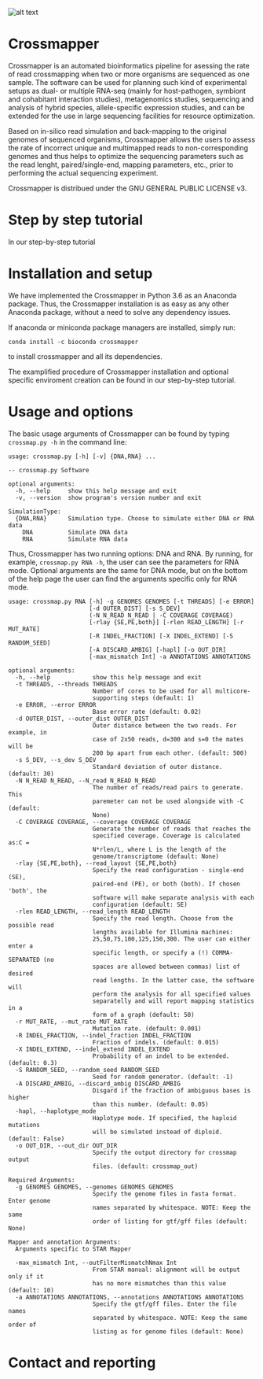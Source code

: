 ![alt text](https://image.ibb.co/bs7fAV/logos.png)

# Crossmapper

Crossmapper is an automated bioinformatics pipeline for asessing the rate of read crossmapping when two or more organisms are sequenced as one sample. The software can be used for planning such kind of experimental setups as dual- or multiple RNA-seq (mainly for host-pathogen, symbiont and cohabitant interaction studies), metagenomics studies, sequencing and analysis of hybrid species, allele-specific expression studies, and can be extended for the use in large sequencing facilities for resource optimization.

Based on in-silico read simulation and back-mapping to the original genomes of sequenced organisms, Crossmapper allows the users to assess the rate of incorrect unique and multimapped reads to non-corresponding genomes and thus helps to optimize the sequencing parameters such as the read lenght, paired/single-end, mapping parameters, etc., prior to performing the actual sequencing experiment.


Crossmapper is distribued under the GNU GENERAL PUBLIC LICENSE v3.

# Step by step tutorial
In our step-by-step tutorial 

# Installation and setup
We have implemented the Crossmapper in Python 3.6 as an Anaconda package. Thus, the Crossmapper installation is as easy as any other Anaconda package, without a need to solve any dependency issues. 

If anaconda or miniconda package managers are installed, simply run:

`conda install -c bioconda crossmapper`

to install crossmapper and all its dependencies.

The examplified procedure of Crossmapper installation and optional specific enviroment creation can be found in our step-by-step tutorial. 

# Usage and options

The basic usage arguments of Crossmapper can be found by typing `crossmap.py -h` in the command line:
```
usage: crossmap.py [-h] [-v] {DNA,RNA} ...

-- crossmap.py Software

optional arguments:
  -h, --help     show this help message and exit
  -v, --version  show program's version number and exit

SimulationType:
  {DNA,RNA}      Simulation type. Choose to simulate either DNA or RNA data
    DNA          Simulate DNA data
    RNA          Simulate RNA data
```
Thus, Crossmapper has two running options: DNA and RNA. By running, for example, `crossmap.py RNA -h`, the user can see the parameters for RNA mode. Optional arguments are the same for DNA mode, but on the bottom of the help page the user can find the arguments specific only for RNA mode.

```
usage: crossmap.py RNA [-h] -g GENOMES GENOMES [-t THREADS] [-e ERROR]
                       [-d OUTER_DIST] [-s S_DEV]
                       (-N N_READ N_READ | -C COVERAGE COVERAGE)
                       [-rlay {SE,PE,both}] [-rlen READ_LENGTH] [-r MUT_RATE]
                       [-R INDEL_FRACTION] [-X INDEL_EXTEND] [-S RANDOM_SEED]
                       [-A DISCARD_AMBIG] [-hapl] [-o OUT_DIR]
                       [-max_mismatch Int] -a ANNOTATIONS ANNOTATIONS

optional arguments:
  -h, --help            show this help message and exit
  -t THREADS, --threads THREADS
                        Number of cores to be used for all multicore-
                        supporting steps (default: 1)
  -e ERROR, --error ERROR
                        Base error rate (default: 0.02)
  -d OUTER_DIST, --outer_dist OUTER_DIST
                        Outer distance between the two reads. For example, in
                        case of 2x50 reads, d=300 and s=0 the mates will be
                        200 bp apart from each other. (default: 500)
  -s S_DEV, --s_dev S_DEV
                        Standard deviation of outer distance. (default: 30)
  -N N_READ N_READ, --N_read N_READ N_READ
                        The number of reads/read pairs to generate. This
                        paremeter can not be used alongside with -C (default:
                        None)
  -C COVERAGE COVERAGE, --coverage COVERAGE COVERAGE
                        Generate the number of reads that reaches the
                        specified coverage. Coverage is calculated as:C =
                        N*rlen/L, where L is the length of the
                        genome/transcriptome (default: None)
  -rlay {SE,PE,both}, --read_layout {SE,PE,both}
                        Specify the read configuration - single-end (SE),
                        paired-end (PE), or both (both). If chosen 'both', the
                        software will make separate analysis with each
                        configuration (default: SE)
  -rlen READ_LENGTH, --read_length READ_LENGTH
                        Specify the read length. Choose from the possible read
                        lengths available for Illumina machines:
                        25,50,75,100,125,150,300. The user can either enter a
                        specific length, or specify a (!) COMMA-SEPARATED (no
                        spaces are allowed between commas) list of desired
                        read lengths. In the latter case, the software will
                        perform the analysis for all specified values
                        separatelly and will report mapping statistics in a
                        form of a graph (default: 50)
  -r MUT_RATE, --mut_rate MUT_RATE
                        Mutation rate. (default: 0.001)
  -R INDEL_FRACTION, --indel_fraction INDEL_FRACTION
                        Fraction of indels. (default: 0.015)
  -X INDEL_EXTEND, --indel_extend INDEL_EXTEND
                        Probability of an indel to be extended. (default: 0.3)
  -S RANDOM_SEED, --random_seed RANDOM_SEED
                        Seed for random generator. (default: -1)
  -A DISCARD_AMBIG, --discard_ambig DISCARD_AMBIG
                        Disgard if the fraction of ambiguous bases is higher
                        than this number. (default: 0.05)
  -hapl, --haplotype_mode
                        Haplotype mode. If specified, the haploid mutations
                        will be simulated instead of diploid. (default: False)
  -o OUT_DIR, --out_dir OUT_DIR
                        Specify the output directory for crossmap output
                        files. (default: crossmap_out)

Required Arguments:
  -g GENOMES GENOMES, --genomes GENOMES GENOMES
                        Specify the genome files in fasta format. Enter genome
                        names separated by whitespace. NOTE: Keep the same
                        order of listing for gtf/gff files (default: None)

Mapper and annotation Arguments:
  Arguments specific to STAR Mapper

  -max_mismatch Int, --outFilterMismatchNmax Int
                        From STAR manual: alignment will be output only if it
                        has no more mismatches than this value (default: 10)
  -a ANNOTATIONS ANNOTATIONS, --annotations ANNOTATIONS ANNOTATIONS
                        Specify the gtf/gff files. Enter the file names
                        separated by whitespace. NOTE: Keep the same order of
                        listing as for genome files (default: None)
```
# Contact and reporting
